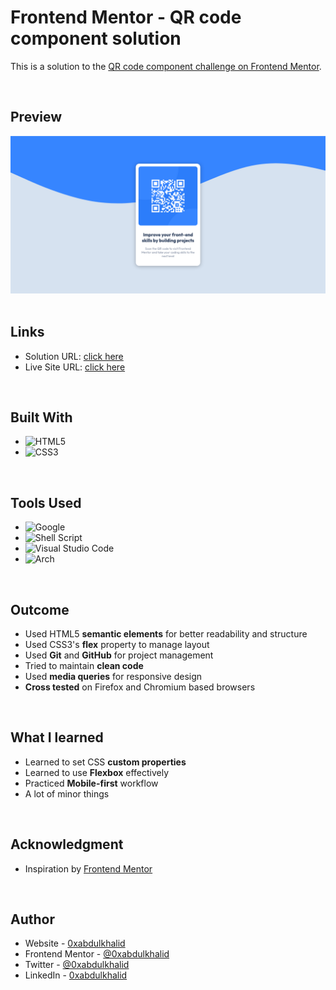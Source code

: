 # **Frontend Mentor - QR code component solution**

This is a solution to the [QR code component challenge on Frontend Mentor](https://www.frontendmentor.io/challenges/qr-code-component-iux_sIO_H).

<br>


## **Preview**

<div align='center'>
<img src="./images/preview.png">
</div>

<br>

## **Links**

- Solution URL: [click here]()
- Live Site URL: [click here](https://0xabdulkhalid.github.io/qr-code-component-design)
<br>

## **Built With**

- ![HTML5](https://img.shields.io/badge/html5-%23E34F26.svg?style=for-the-badge&logo=html5&logoColor=white)   
- ![CSS3](https://img.shields.io/badge/css3-%231572B6.svg?style=for-the-badge&logo=css3&logoColor=white)   

<br>

## **Tools Used**

- ![Google](https://img.shields.io/badge/google-4285F4?style=for-the-badge&logo=google&logoColor=white)   
- ![Shell Script](https://img.shields.io/badge/Terminal-%23121011.svg?style=for-the-badge&logo=gnu-bash&logoColor=white)  
- ![Visual Studio Code](https://img.shields.io/badge/Visual%20Studio%20Code-0078d7.svg?style=for-the-badge&logo=visual-studio-code&logoColor=white)  
- ![Arch](https://img.shields.io/badge/Arch%20Linux-1793D1?logo=arch-linux&logoColor=fff&style=for-the-badge)

<br>

## **Outcome**

* Used HTML5 **semantic elements** for better readability and structure
* Used CSS3's **flex** property to manage layout
* Used **Git** and **GitHub** for project management
* Tried to maintain **clean code**
* Used **media queries** for responsive design
* **Cross tested** on Firefox and Chromium based browsers

<br>

## **What I learned**

* Learned to set CSS **custom properties**
* Learned to use **Flexbox** effectively
* Practiced **Mobile-first** workflow
* A lot of minor things

<br>

<!-- ACKNOWLEDGMENTS -->
## **Acknowledgment**

* Inspiration by [Frontend Mentor](https://www.frontendmentor.io)

<br>

## **Author**

- Website - [0xabdulkhalid](https://www.0xabdulkhalid.ml)
- Frontend Mentor - [@0xabdulkhalid](https://www.frontendmentor.io/profile/0xabdulkhalid)
- Twitter - [@0xabdulkhalid](https://www.twitter.com/0xabdulkhalid)
- LinkedIn - [0xabdulkhalid](https://www.linkedin.com/in/0xabdulkhalid)
